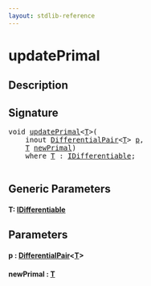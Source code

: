 ```yaml
---
layout: stdlib-reference
---
```


# updatePrimal

## Description





## Signature 

<pre>
<span class="code_keyword">void</span> <a href="updateprimal-6.md">updatePrimal</a>&lt;<a href="updateprimal-6.md#typeparam-T" class="code_type">T</a>&gt;(
    <span class="code_keyword">inout</span> <a href="../types/differentialpair-0c/index.md" class="code_type">DifferentialPair</a>&lt;<a href="updateprimal-6.md#typeparam-T" class="code_type">T</a>&gt; <a href="updateprimal-6.md#decl-p" class="code_param">p</a>,
    <a href="updateprimal-6.md#typeparam-T" class="code_type">T</a> <a href="updateprimal-6.md#decl-newPrimal" class="code_param">newPrimal</a>)
    <span class='code_keyword'>where</span> <a href="updateprimal-6.md#typeparam-T" class="code_type">T</a> : <a href="../interfaces/idifferentiable-01/index.md" class="code_type">IDifferentiable</a>;

</pre>

## Generic Parameters

####  <a id="typeparam-T"></a>T: [IDifferentiable](../interfaces/idifferentiable-01/index.md)

## Parameters

####  <a id="decl-p"></a>p  : [DifferentialPair](../types/differentialpair-0c/index.md)\<[T](../types/differentialpair-0c/index.md#typeparam-T)\>
####  <a id="decl-newPrimal"></a>newPrimal  : [T](updateprimal-6.md#typeparam-T)


<script>
// Fix .md links to .html when on ReadTheDocs
if (window.location.hostname.includes('readthedocs') || 
    window.location.hostname.includes('rtfd.io')) {
  document.addEventListener('DOMContentLoaded', function() {
    const links = document.querySelectorAll('a');
    links.forEach(link => {
      if (link.getAttribute('href') && link.getAttribute('href').endsWith('.md')) {
        link.href = link.href.replace(/\.md($|#|\?)/, '.html$1');
      }
    });
  });
}
</script>
